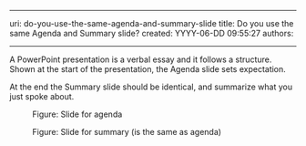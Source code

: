 

---
uri: do-you-use-the-same-agenda-and-summary-slide
title: Do you use the same Agenda and Summary slide?
created: YYYY-06-DD 09:55:27
authors:

---




<span class='intro'> A PowerPoint presentation is a verbal essay and it follows a structure. Shown at the start of the presentation, the Agenda slide sets expectation. 
 </span>


  <p>At the end the Summary slide should be identical, and summarize what you just spoke about.</p>
<dl>
    <dt><img class="ms-rteCustom-ImageArea" src="/PublishingImages/agenda.gif" alt="" /> </dt>
    <dd class="ms-rteCustom-FigureNormal">Figure&#58; Slide for agenda </dd>
</dl>
<dl>
    <dt><img class="ms-rteCustom-ImageArea" src="/PublishingImages/summary.gif" alt="" /> </dt>
    <dd class="ms-rteCustom-FigureNormal">Figure&#58; Slide for summary (is the same as agenda) </dd>
</dl>



